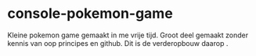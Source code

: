 # console-pokemon-game
Kleine pokemon game gemaakt in me vrije tijd. Groot deel gemaakt zonder kennis van oop principes en github. Dit is de verderopbouw daarop
.
